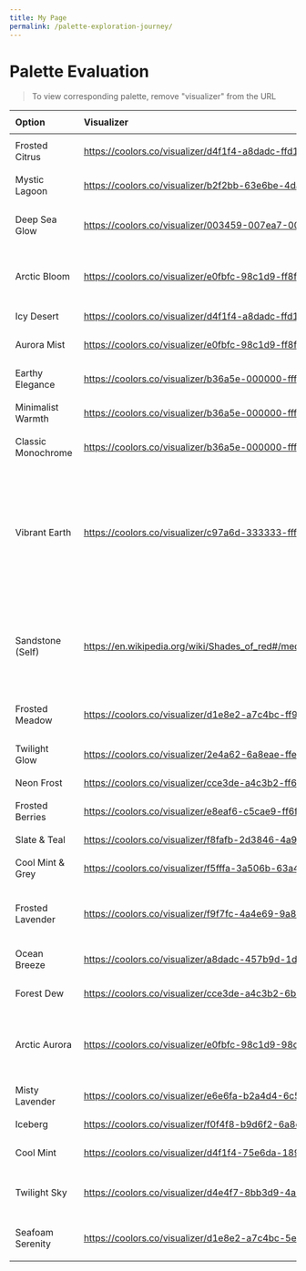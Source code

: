 ```yaml
---
title: My Page
permalink: /palette-exploration-journey/
---
```

# Palette Evaluation

> To view corresponding palette, remove "visualizer" from the URL

| Option | Visualizer | Preference |
| :--- | :--- | :--- |
| Frosted Citrus | <https://coolors.co/visualizer/d4f1f4-a8dadc-ffd166-ff6b6b-4ecdc4> | Kind of; colorful |
| Mystic Lagoon | <https://coolors.co/visualizer/b2f2bb-63e6be-4dabf7-9775fa-212529> | Interesting! Liking this |
| Deep Sea Glow | <https://coolors.co/visualizer/003459-007ea7-00a8e8-ff9f1c-f4f4f4> | Could work; Interesting combo |
| Arctic Bloom | <https://coolors.co/visualizer/e0fbfc-98c1d9-ff8fa3-ffe66d-293241> | Nice yellow but didn't quite hit the mark |
| Icy Desert | <https://coolors.co/visualizer/d4f1f4-a8dadc-ffd166-ff6b6b-4ecdc4> | Colorful |
| Aurora Mist | <https://coolors.co/visualizer/e0fbfc-98c1d9-ff8fa3-ffe66d-293241> | Pastel color palette |
| Earthy Elegance | <https://coolors.co/visualizer/b36a5e-000000-ffffff-d4a59a-3e3e3e> | Coffee-like |
| Minimalist Warmth | <https://coolors.co/visualizer/b36a5e-000000-ffffff-a8a8a8-e0e0e0> | Kind of industrial |
| Classic Monochrome | <https://coolors.co/visualizer/b36a5e-000000-ffffff-7f4f4f-cccccc> | Could work. It is classic |
| Vibrant Earth | <https://coolors.co/visualizer/c97a6d-333333-ffffff-228b22-f4f4f4> | Not sandstone-y red enough; Nor is the green. Was looking for kind of yellow-mixed green? |
| Sandstone (Self) | <https://en.wikipedia.org/wiki/Shades_of_red#/media/File:Color_icon_red.png> | sandstone black white grass/forest green (not sure about this anymore)
| Frosted Meadow | <https://coolors.co/visualizer/d1e8e2-a7c4bc-ff9f1c-5e8b7e-2f5d62> | Kind of muted and dull |
| Twilight Glow | <https://coolors.co/visualizer/2e4a62-6a8eae-ffe66d-ff6f61-f4f4f4> | Grayish |
| Neon Frost | <https://coolors.co/visualizer/cce3de-a4c3b2-ff6f61-6b5b95-f4f4f4> | NO |
| Frosted Berries | <https://coolors.co/visualizer/e8eaf6-c5cae9-ff6f61-6c5b7b-f5f5f5> | Boring |
| Slate & Teal | <https://coolors.co/visualizer/f8fafb-2d3846-4a90e2-6c5b7b-88c0d0> | NO |
| Cool Mint & Grey | <https://coolors.co/visualizer/f5fffa-3a506b-63a4ff-4ecdc4-5e7ce2> | NO |
| Frosted Lavender | <https://coolors.co/visualizer/f9f7fc-4a4e69-9a8c98-6b6d76-b8b8d1> | NO! (Warm not cool) Also, very grayscale |
| Ocean Breeze | <https://coolors.co/visualizer/a8dadc-457b9d-1d3557-f1faee-f1faee> | NO. Very blue |
| Forest Dew | <https://coolors.co/visualizer/cce3de-a4c3b2-6b9080-eaf4f4-2e5339> | NO. Too green |
| Arctic Aurora | <https://coolors.co/visualizer/e0fbfc-98c1d9-98c1d9-293241-ee6c4d> | NO. Too artsy and red takes away the attention |
| Misty Lavender | <https://coolors.co/visualizer/e6e6fa-b2a4d4-6c5b7b-f8f4ff-4a4e69> | NO!! |
| Iceberg | <https://coolors.co/visualizer/f0f4f8-b9d6f2-6a8eae-003049-ffd166> | Nope |
| Cool Mint | <https://coolors.co/visualizer/d4f1f4-75e6da-189ab4-05445e-f4f4f4> | NO. Neon-ish and dull |
| Twilight Sky | <https://coolors.co/visualizer/d4e4f7-8bb3d9-4a6fa5-2e4a62-ffeedb> | NO. Dull and uninspiring |
| Seafoam Serenity | <https://coolors.co/visualizer/d1e8e2-a7c4bc-5e8b7e-2f5d62-f4f4f4> | NO. Grey and dull green |

<style>
  table {
    width: 100%;
  }
  td, th {
    padding: 10px;
  }
</style>